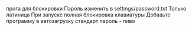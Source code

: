 прога для блокировки
Пароль изменить в settings/password.txt
Только латиница
При запуске полная блокировка клавиатуры 
Добавьте программу в автозагрузку 
стандарт пароль - пиво
